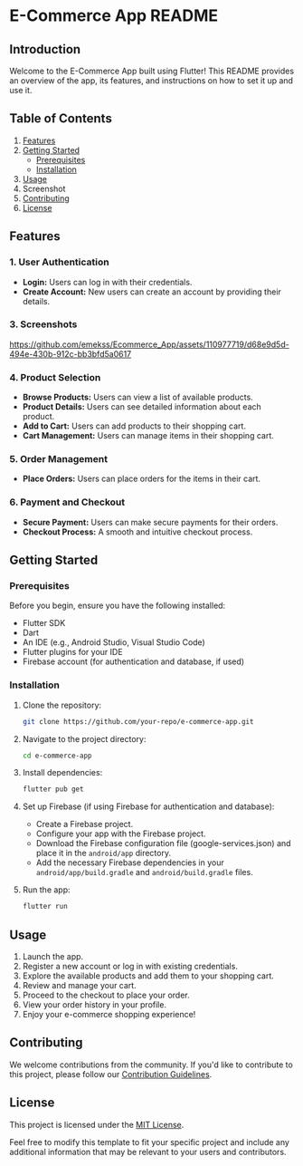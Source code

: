 # E-Commerce App README

## Introduction

Welcome to the E-Commerce App built using Flutter! This README provides an overview of the app, its features, and instructions on how to set it up and use it.

## Table of Contents

1. [Features](#features)
2. [Getting Started](#getting-started)
    - [Prerequisites](#prerequisites)
    - [Installation](#installation)
3. [Usage](#usage)
4. Screenshot
5. [Contributing](#contributing)
6. [License](#license)

## Features

### 1. User Authentication

- **Login:** Users can log in with their credentials.
- **Create Account:** New users can create an account by providing their details.


### 3. Screenshots




https://github.com/emekss/Ecommerce_App/assets/110977719/d68e9d5d-494e-430b-912c-bb3bfd5a0617






### 4. Product Selection

- **Browse Products:** Users can view a list of available products.
- **Product Details:** Users can see detailed information about each product.
- **Add to Cart:** Users can add products to their shopping cart.
- **Cart Management:** Users can manage items in their shopping cart.

### 5. Order Management

- **Place Orders:** Users can place orders for the items in their cart.

### 6. Payment and Checkout

- **Secure Payment:** Users can make secure payments for their orders.
- **Checkout Process:** A smooth and intuitive checkout process.

## Getting Started

### Prerequisites

Before you begin, ensure you have the following installed:

- Flutter SDK
- Dart
- An IDE (e.g., Android Studio, Visual Studio Code)
- Flutter plugins for your IDE
- Firebase account (for authentication and database, if used)

### Installation

1. Clone the repository:

   ```bash
   git clone https://github.com/your-repo/e-commerce-app.git
   ```

2. Navigate to the project directory:

   ```bash
   cd e-commerce-app
   ```

3. Install dependencies:

   ```bash
   flutter pub get
   ```

4. Set up Firebase (if using Firebase for authentication and database):
   - Create a Firebase project.
   - Configure your app with the Firebase project.
   - Download the Firebase configuration file (google-services.json) and place it in the `android/app` directory.
   - Add the necessary Firebase dependencies in your `android/app/build.gradle` and `android/build.gradle` files.

5. Run the app:

   ```bash
   flutter run
   ```
## Usage

1. Launch the app.
2. Register a new account or log in with existing credentials.
3. Explore the available products and add them to your shopping cart.
4. Review and manage your cart.
5. Proceed to the checkout to place your order.
6. View your order history in your profile.
7. Enjoy your e-commerce shopping experience!

## Contributing

We welcome contributions from the community. If you'd like to contribute to this project, please follow our [Contribution Guidelines](CONTRIBUTING.md).

## License

This project is licensed under the [MIT License](LICENSE).

Feel free to modify this template to fit your specific project and include any additional information that may be relevant to your users and contributors.

